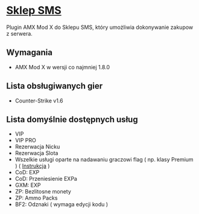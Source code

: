 # [Sklep SMS](https://sklep-sms.pl/)

Plugin AMX Mod X do Sklepu SMS, który umożliwia dokonywanie zakupow z serwera.

## Wymagania
* AMX Mod X w wersji co najmniej 1.8.0

## Lista obsługiwanych gier
* Counter-Strike v1.6

## Lista domyślnie dostępnych usług
* VIP
* VIP PRO
* Rezerwacja Nicku
* Rezerwacja Slota
* Wszelkie usługi oparte na nadawaniu graczowi flag ( np. klasy Premium ) ( [Instrukcja](https://sklep-sms.pl/index.php?page=poradniki&nazwa=sm_premium) )
* CoD: EXP
* CoD: Przeniesienie EXPa
* GXM: EXP
* ZP: Bezlitosne monety
* ZP: Ammo Packs
* BF2: Odznaki ( wymaga edycji kodu )
